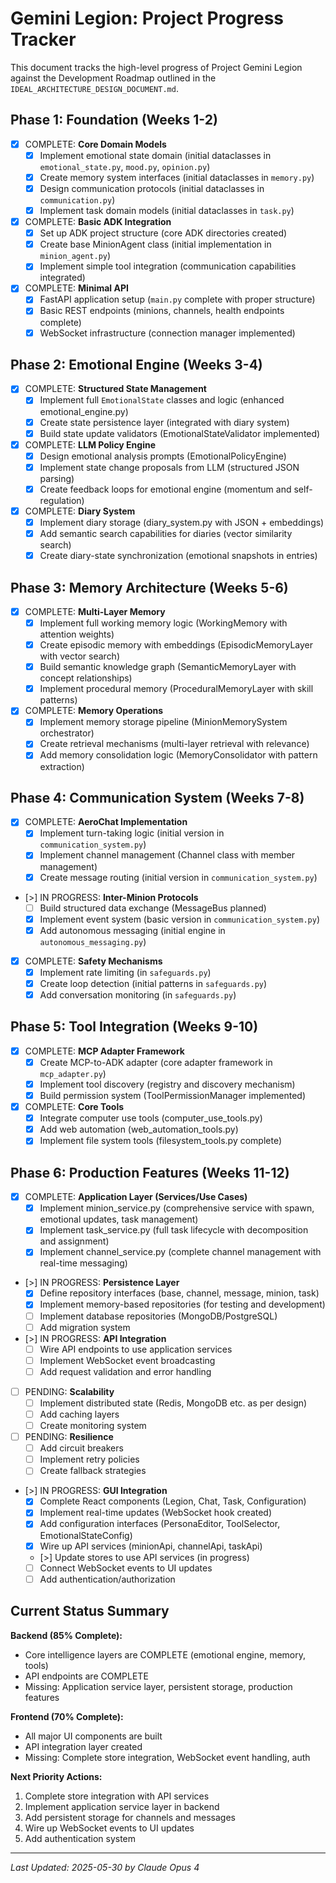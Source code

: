 # Gemini Legion: Project Progress Tracker

This document tracks the high-level progress of Project Gemini Legion against the Development Roadmap outlined in the `IDEAL_ARCHITECTURE_DESIGN_DOCUMENT.md`.

## Phase 1: Foundation (Weeks 1-2)

- [x] COMPLETE: **Core Domain Models**
    - [x] Implement emotional state domain (initial dataclasses in `emotional_state.py`, `mood.py`, `opinion.py`)
    - [x] Create memory system interfaces (initial dataclasses in `memory.py`)
    - [x] Design communication protocols (initial dataclasses in `communication.py`)
    - [x] Implement task domain models (initial dataclasses in `task.py`)
- [x] COMPLETE: **Basic ADK Integration**
    - [x] Set up ADK project structure (core ADK directories created)
    - [x] Create base MinionAgent class (initial implementation in `minion_agent.py`)
    - [x] Implement simple tool integration (communication capabilities integrated)
- [x] COMPLETE: **Minimal API**
    - [x] FastAPI application setup (`main.py` complete with proper structure)
    - [x] Basic REST endpoints (minions, channels, health endpoints complete)
    - [x] WebSocket infrastructure (connection manager implemented)

## Phase 2: Emotional Engine (Weeks 3-4)

- [x] COMPLETE: **Structured State Management**
    - [x] Implement full `EmotionalState` classes and logic (enhanced emotional_engine.py)
    - [x] Create state persistence layer (integrated with diary system)
    - [x] Build state update validators (EmotionalStateValidator implemented)
- [x] COMPLETE: **LLM Policy Engine**
    - [x] Design emotional analysis prompts (EmotionalPolicyEngine)
    - [x] Implement state change proposals from LLM (structured JSON parsing)
    - [x] Create feedback loops for emotional engine (momentum and self-regulation)
- [x] COMPLETE: **Diary System**
    - [x] Implement diary storage (diary_system.py with JSON + embeddings)
    - [x] Add semantic search capabilities for diaries (vector similarity search)
    - [x] Create diary-state synchronization (emotional snapshots in entries)

## Phase 3: Memory Architecture (Weeks 5-6)

- [x] COMPLETE: **Multi-Layer Memory**
    - [x] Implement full working memory logic (WorkingMemory with attention weights)
    - [x] Create episodic memory with embeddings (EpisodicMemoryLayer with vector search)
    - [x] Build semantic knowledge graph (SemanticMemoryLayer with concept relationships)
    - [x] Implement procedural memory (ProceduralMemoryLayer with skill patterns)
- [x] COMPLETE: **Memory Operations**
    - [x] Implement memory storage pipeline (MinionMemorySystem orchestrator)
    - [x] Create retrieval mechanisms (multi-layer retrieval with relevance)
    - [x] Add memory consolidation logic (MemoryConsolidator with pattern extraction)

## Phase 4: Communication System (Weeks 7-8)

- [x] COMPLETE: **AeroChat Implementation**
    - [x] Implement turn-taking logic (initial version in `communication_system.py`)
    - [x] Implement channel management (Channel class with member management)
    - [x] Create message routing (initial version in `communication_system.py`)
- [>] IN PROGRESS: **Inter-Minion Protocols**
    - [ ] Build structured data exchange (MessageBus planned)
    - [x] Implement event system (basic version in `communication_system.py`)
    - [x] Add autonomous messaging (initial engine in `autonomous_messaging.py`)
- [x] COMPLETE: **Safety Mechanisms**
    - [x] Implement rate limiting (in `safeguards.py`)
    - [x] Create loop detection (initial patterns in `safeguards.py`)
    - [x] Add conversation monitoring (in `safeguards.py`)

## Phase 5: Tool Integration (Weeks 9-10)

- [x] COMPLETE: **MCP Adapter Framework**
    - [x] Create MCP-to-ADK adapter (core adapter framework in `mcp_adapter.py`)
    - [x] Implement tool discovery (registry and discovery mechanism)
    - [x] Build permission system (ToolPermissionManager implemented)
- [x] COMPLETE: **Core Tools**
    - [x] Integrate computer use tools (computer_use_tools.py)
    - [x] Add web automation (web_automation_tools.py)
    - [x] Implement file system tools (filesystem_tools.py complete)

## Phase 6: Production Features (Weeks 11-12)

- [x] COMPLETE: **Application Layer (Services/Use Cases)**
    - [x] Implement minion_service.py (comprehensive service with spawn, emotional updates, task management)
    - [x] Implement task_service.py (full task lifecycle with decomposition and assignment)
    - [x] Implement channel_service.py (complete channel management with real-time messaging)
- [>] IN PROGRESS: **Persistence Layer**
    - [x] Define repository interfaces (base, channel, message, minion, task)
    - [x] Implement memory-based repositories (for testing and development)
    - [ ] Implement database repositories (MongoDB/PostgreSQL)
    - [ ] Add migration system
- [>] IN PROGRESS: **API Integration**
    - [ ] Wire API endpoints to use application services
    - [ ] Implement WebSocket event broadcasting
    - [ ] Add request validation and error handling
- [ ] PENDING: **Scalability**
    - [ ] Implement distributed state (Redis, MongoDB etc. as per design)
    - [ ] Add caching layers
    - [ ] Create monitoring system
- [ ] PENDING: **Resilience**
    - [ ] Add circuit breakers
    - [ ] Implement retry policies
    - [ ] Create fallback strategies
- [>] IN PROGRESS: **GUI Integration**
    - [x] Complete React components (Legion, Chat, Task, Configuration)
    - [x] Implement real-time updates (WebSocket hook created)
    - [x] Add configuration interfaces (PersonaEditor, ToolSelector, EmotionalStateConfig)
    - [x] Wire up API services (minionApi, channelApi, taskApi)
    - [>] Update stores to use API services (in progress)
    - [ ] Connect WebSocket events to UI updates
    - [ ] Add authentication/authorization

## Current Status Summary

**Backend (85% Complete):**
- Core intelligence layers are COMPLETE (emotional engine, memory, tools)
- API endpoints are COMPLETE
- Missing: Application service layer, persistent storage, production features

**Frontend (70% Complete):**
- All major UI components are built
- API integration layer created
- Missing: Complete store integration, WebSocket event handling, auth

**Next Priority Actions:**
1. Complete store integration with API services
2. Implement application service layer in backend
3. Add persistent storage for channels and messages
4. Wire up WebSocket events to UI updates
5. Add authentication system

---
*Last Updated: 2025-05-30 by Claude Opus 4*